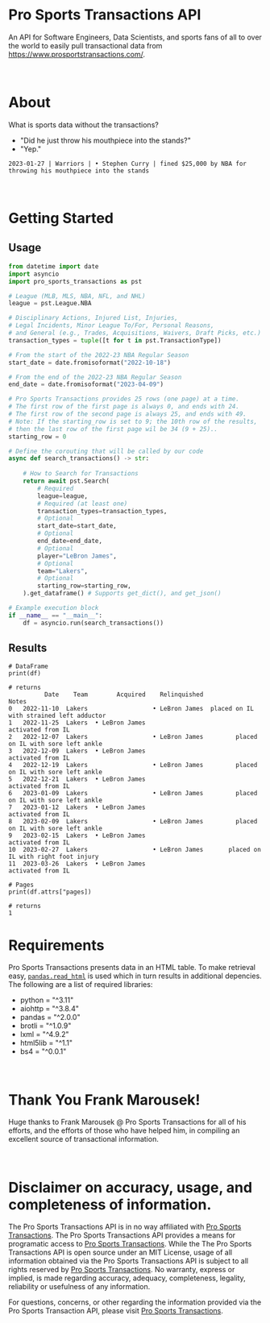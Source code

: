 Pro Sports Transactions API
===============

An API for Software Engineers, Data Scientists, and sports fans of all to over the world to easily pull transactional data from https://www.prosportstransactions.com/.

&nbsp;
# About
What is sports data without the transactions?
- "Did he just throw his mouthpiece into the stands?"
- "Yep."

`2023-01-27	| Warriors | • Stephen Curry | fined $25,000 by NBA for throwing his mouthpiece into the stands`
  
&nbsp;
# Getting Started
## Usage
```python
from datetime import date
import asyncio
import pro_sports_transactions as pst

# League (MLB, MLS, NBA, NFL, and NHL)
league = pst.League.NBA

# Disciplinary Actions, Injured List, Injuries,
# Legal Incidents, Minor League To/For, Personal Reasons,
# and General (e.g., Trades, Acquisitions, Waivers, Draft Picks, etc.)
transaction_types = tuple([t for t in pst.TransactionType])

# From the start of the 2022-23 NBA Regular Season
start_date = date.fromisoformat("2022-10-18")

# From the end of the 2022-23 NBA Regular Season
end_date = date.fromisoformat("2023-04-09")

# Pro Sports Transactions provides 25 rows (one page) at a time.
# The first row of the first page is always 0, and ends with 24.
# The first row of the second page is always 25, and ends with 49.
# Note: If the starting_row is set to 9; the 10th row of the results,
# then the last row of the first page wil be 34 (9 + 25)..
starting_row = 0

# Define the corouting that will be called by our code
async def search_transactions() -> str:
    
    # How to Search for Transactions
    return await pst.Search(
        # Required
        league=league, 
        # Required (at least one)
        transaction_types=transaction_types,
        # Optional
        start_date=start_date, 
        # Optional
        end_date=end_date,
        # Optional
        player="LeBron James",
        # Optional
        team="Lakers",
        # Optional
        starting_row=starting_row,
    ).get_dataframe() # Supports get_dict(), and get_json()

# Example execution block
if __name__ == "__main__":
    df = asyncio.run(search_transactions())
```
## Results
```
# DataFrame
print(df)

# returns
          Date    Team        Acquired    Relinquished                                     Notes
0   2022-11-10  Lakers                  • LeBron James  placed on IL with strained left adductor
1   2022-11-25  Lakers  • LeBron James                                         activated from IL
2   2022-12-07  Lakers                  • LeBron James         placed on IL with sore left ankle
3   2022-12-09  Lakers  • LeBron James                                         activated from IL
4   2022-12-19  Lakers                  • LeBron James         placed on IL with sore left ankle
5   2022-12-21  Lakers  • LeBron James                                         activated from IL
6   2023-01-09  Lakers                  • LeBron James         placed on IL with sore left ankle
7   2023-01-12  Lakers  • LeBron James                                         activated from IL
8   2023-02-09  Lakers                  • LeBron James         placed on IL with sore left ankle
9   2023-02-15  Lakers  • LeBron James                                         activated from IL
10  2023-02-27  Lakers                  • LeBron James       placed on IL with right foot injury
11  2023-03-26  Lakers  • LeBron James                                         activated from IL

# Pages
print(df.attrs["pages])

# returns
1

```

# Requirements
Pro Sports Transactions presents data in an HTML table. To make retrieval easy, [`pandas.read_html`](https://pandas.pydata.org/docs/reference/api/pandas.read_html.html) is used which in turn results in additional depencies. The following are a list of required libraries: 
- python = "^3.11"
- aiohttp = "^3.8.4"
- pandas = "^2.0.0"
- brotli = "^1.0.9"
- lxml = "^4.9.2"
- html5lib = "^1.1"
- bs4 = "^0.0.1"

&nbsp;
# Thank You Frank Marousek!
Huge thanks to Frank Marousek @ Pro Sports Transactions for all of his efforts, and the efforts of those who have helped him, in compiling an excellent source of transactional information.
  
&nbsp;
# Disclaimer on accuracy, usage, and completeness of information.
The Pro Sports Transactions API is in no way affiliated with [Pro Sports Transactions](https://www.prosportstransactions.com/). The Pro Sports Transactions API provides a means for programatic access to [Pro Sports Transactions](https://www.prosportstransactions.com/). While the The Pro Sports Transactions API is open source under an MIT License, usage of all information obtained via the Pro Sports Transactions API is subject to all rights reserved by [Pro Sports Transactions](https://www.prosportstransactions.com/). No warranty, express or implied, is made regarding accuracy, adequacy, completeness, legality, reliability or usefulness of any information.

For questions, concerns, or other regarding the information provided via the Pro Sports Transaction API, please visit [Pro Sports Transactions](https://www.prosportstransactions.com/).